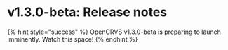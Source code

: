 # v1.3.0-beta: Release notes

{% hint style="success" %}
OpenCRVS v1.3.0-beta is preparing to launch imminently.  Watch this space!
{% endhint %}
